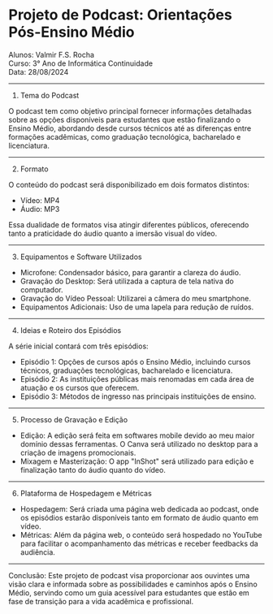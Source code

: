 # Projeto de Podcast: Orientações Pós-Ensino Médio

Alunos: Valmir F.S. Rocha  
Curso: 3° Ano de Informática Continuidade  
Data:  28/08/2024

---

1. Tema do Podcast

O podcast tem como objetivo principal fornecer informações detalhadas sobre as opções disponíveis para estudantes que estão finalizando o Ensino Médio, abordando desde cursos técnicos até as diferenças entre formações acadêmicas, como graduação tecnológica, bacharelado e licenciatura.

---

2. Formato

O conteúdo do podcast será disponibilizado em dois formatos distintos:  
- Vídeo: MP4  
- Áudio: MP3  

Essa dualidade de formatos visa atingir diferentes públicos, oferecendo tanto a praticidade do áudio quanto a imersão visual do vídeo.

---

3. Equipamentos e Software Utilizados

- Microfone: Condensador básico, para garantir a clareza do áudio.
- Gravação do Desktop: Será utilizada a captura de tela nativa do computador.
- Gravação do Vídeo Pessoal: Utilizarei a câmera do meu smartphone.
- Equipamentos Adicionais: Uso de uma lapela para redução de ruídos.

---

4. Ideias e Roteiro dos Episódios

A série inicial contará com três episódios:

- Episódio 1: Opções de cursos após o Ensino Médio, incluindo cursos técnicos, graduações tecnológicas, bacharelado e licenciatura.
- Episódio 2: As instituições públicas mais renomadas em cada área de atuação e os cursos que oferecem.
- Episódio 3: Métodos de ingresso nas principais instituições de ensino.

---

5. Processo de Gravação e Edição

- Edição: A edição será feita em softwares mobile devido ao meu maior domínio dessas ferramentas. O Canva será utilizado no desktop para a criação de imagens promocionais.
- Mixagem e Masterização: O app "InShot" será utilizado para edição e finalização tanto do áudio quanto do vídeo.

---

6. Plataforma de Hospedagem e Métricas

- Hospedagem: Será criada uma página web dedicada ao podcast, onde os episódios estarão disponíveis tanto em formato de áudio quanto em vídeo.
- Métricas: Além da página web, o conteúdo será hospedado no YouTube para facilitar o acompanhamento das métricas e receber feedbacks da audiência.

---

Conclusão:
Este projeto de podcast visa proporcionar aos ouvintes uma visão clara e informada sobre as possibilidades e caminhos após o Ensino Médio, servindo como um guia acessível para estudantes que estão em fase de transição para a vida acadêmica e profissional.
